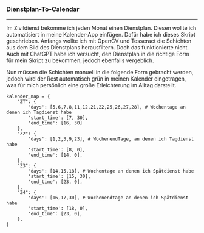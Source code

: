 ### Dienstplan-To-Calendar
----
Im Zivildienst bekomme ich jeden Monat einen Dienstplan. Diesen wollte ich automatisiert in meine Kalender-App einfügen. Dafür habe ich dieses Skript geschrieben.
Anfangs wollte ich mit OpenCV und Tesseract die Schichten aus dem Bild des Dienstplans herausfiltern. Doch das funktionierte nicht. Auch mit ChatGPT habe ich versucht, 
den Dienstplan in die richtige Form für mein Skript zu bekommen, jedoch ebenfalls vergeblich.

Nun müssen die Schichten manuell in die folgende Form gebracht werden, jedoch wird der Rest automatisch grün in meinen Kalender eingetragen, was für mich persönlich eine große 
Erleichterung im Alltag darstellt.

```
kalender_map = {
    "ZT": {
        'days': [5,6,7,8,11,12,21,22,25,26,27,28], # Wochentage an denen ich Tagdienst habe
        'start_time': [7, 30], 
        'end_time': [16, 30]
    },
    "Z2": {
        'days': [1,2,3,9,23], # WochenendTage, an denen ich Tagdienst habe
        'start_time': [8, 0], 
        'end_time': [14, 0],
    },
    "Z3": {
        'days': [14,15,18], # Wochentage an denen ich Spätdienst habe
        'start_time': [15, 30], 
        'end_time': [23, 0],
    },
    "Z4": {
        'days': [16,17,30], # Wochenendtage an denen ich Spätdienst habe
        'start_time': [18, 0], 
        'end_time': [23, 0],
    },
}
```
